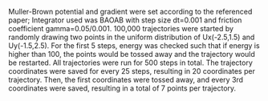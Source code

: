 Muller-Brown potential and gradient were set according to the referenced paper; Integrator used was BAOAB with step size dt=0.001 and friction coefficient gamma=0.05/0.001. 
100,000 trajectories were started by randomly drawing two points in the uniform distribution of Ux(-2.5,1.5) and Uy(-1.5,2.5). For the first 5 steps, energy was checked such that if energy is higher than 100, the points would be  tossed away and the trajectory would be restarted. All trajectories were run for 500 steps in total. The trajectory coordinates were saved for every 25 steps, resulting in 20 coordinates per trajectory. Then, the first coordinates were tossed away, and every 3rd coordinates were saved, resulting in a total of 7 points per trajectory.  
